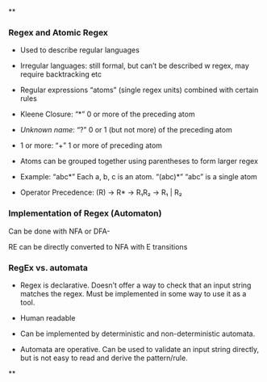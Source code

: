 **

### Regex and Atomic Regex

- Used to describe regular languages
    
- Irregular languages: still formal, but can’t be described w regex, may require backtracking etc
    
- Regular expressions “atoms” (single regex units) combined with certain rules
    
- Kleene Closure: “*” 0 or more of the preceding atom
    
- *Unknown name*: “?” 0 or 1 (but not more) of the preceding atom
    
- 1 or more: “+” 1 or more of preceding atom
    
- Atoms can be grouped together using parentheses to form larger regex
    

- Example: “abc*” Each a, b, c is an atom. “(abc)*” “abc” is a single atom
    

- Operator Precedence: (R) -> R* -> R₁R₂ -> R₁ | R₂
    

### Implementation of Regex (Automaton)

Can be done with NFA or DFA- 

RE can be directly converted to NFA with E transitions  

### RegEx vs. automata

- Regex is declarative. Doesn’t offer a way to check that an input string matches the regex. Must be implemented in some way to use it as a tool.
    

- Human readable
    
- Can be implemented by deterministic and non-deterministic automata.
    

- Automata are operative. Can be used to validate an input string directly, but is not easy to read and derive the pattern/rule.
    

**